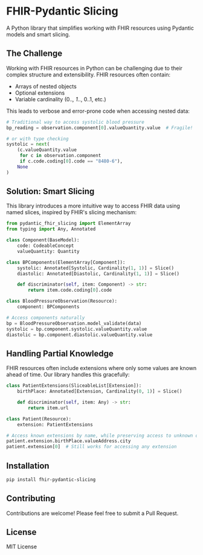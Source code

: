# FHIR-Pydantic Slicing

A Python library that simplifies working with FHIR resources using Pydantic models and smart slicing.

## The Challenge

Working with FHIR resources in Python can be challenging due to their complex structure and extensibility. FHIR resources often contain:
- Arrays of nested objects
- Optional extensions
- Variable cardinality (0..*, 1..*, 0..1, etc.)

This leads to verbose and error-prone code when accessing nested data:

```python
# Traditional way to access systolic blood pressure
bp_reading = observation.component[0].valueQuantity.value  # Fragile!

# or with type checking
systolic = next(
    (c.valueQuantity.value
     for c in observation.component
     if c.code.coding[0].code == "8480-6"),
    None
)
```

## Solution: Smart Slicing

This library introduces a more intuitive way to access FHIR data using named slices, inspired by FHIR's slicing mechanism:

```python
from pydantic_fhir_slicing import ElementArray
from typing import Any, Annotated

class Component(BaseModel):
    code: CodeableConcept
    valueQuantity: Quantity

class BPComponents(ElementArray[Component]):
    systolic: Annotated[Systolic, Cardinality(1, 1)] = Slice()
    diastolic: Annotated[Diastolic, Cardinality(1, 1)] = Slice()

    def discriminator(self, item: Component) -> str:
        return item.code.coding[0].code

class BloodPressureObservation(Resource):
    component: BPComponents

# Access components naturally
bp = BloodPressureObservation.model_validate(data)
systolic = bp.component.systolic.valueQuantity.value
diastolic = bp.component.diastolic.valueQuantity.value
```

## Handling Partial Knowledge

FHIR resources often include extensions where only some values are known ahead of time. Our library handles this gracefully:

```python
class PatientExtensions(SliceableList[Extension]):
    birthPlace: Annotated[Extension, Cardinality(0, 1)] = Slice()

    def discriminator(self, item: Any) -> str:
        return item.url

class Patient(Resource):
    extension: PatientExtensions

# Access known extensions by name, while preserving access to unknown ones
patient.extension.birthPlace.valueAddress.city
patient.extension[0]  # Still works for accessing any extension
```

## Installation

```bash
pip install fhir-pydantic-slicing
```

## Contributing

Contributions are welcome! Please feel free to submit a Pull Request.

## License

MIT License
